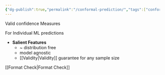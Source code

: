 ```yaml
---
{"dg-publish":true,"permalink":"/conformal-prediction/","tags":["conformal-prediction"],"noteIcon":""}
---
```




Valid confidence Measures

For Individual ML predictions

- **Salient Features**
	- ~ distribution free
	- model agnostic
	- [[Validity\|Validity]] guarantee for any sample size

[[Format Check\|Format Check]]